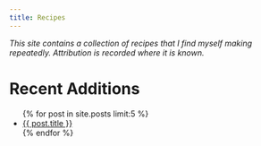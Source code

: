 ```yaml
---
title: Recipes
---
```


*This site contains a collection of recipes that I find myself making repeatedly. Attribution is recorded where it is known.*

# Recent Additions

<ul>
  {% for post in site.posts limit:5 %}
    <li>
      <a href="{{ post.url }}">{{ post.title }}</a>
    </li>
  {% endfor %}
</ul>
